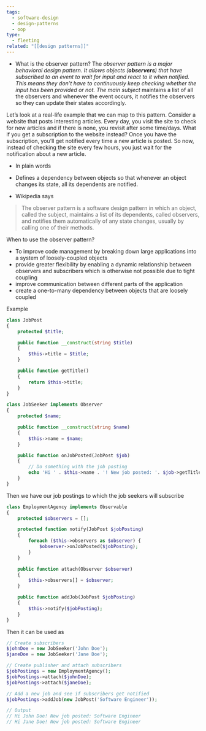 ```yaml
---
tags:
  - software-design
  - design-patterns
  - oop
type:
  - fleeting
related: "[[design patterns]]"
---
```




- What is the observer pattern?
The __observer pattern_ _is a major behavioral design pattern. It allows objects (__observers__) that have subscribed to an event to wait for input and react to it when notified. This means they don’t have to continuously keep checking whether the input has been provided or not. The_ _main subject__ maintains a list of all the observers and whenever the event occurs, it notifies the observers so they can update their states accordingly.


Let’s look at a real-life example that we can map to this pattern. Consider a website that posts interesting articles. Every day, you visit the site to check for new articles and if there is none, you revisit after some time/days. What if you get a subscription to the website instead? Once you have the subscription, you’ll get notified every time a new article is posted. So now, instead of checking the site every few hours, you just wait for the notification about a new article.
- In plain words

- Defines a dependency between objects so that whenever an object changes its state, all its dependents are notified.

- Wikipedia says
>The observer pattern is a software design pattern in which an object, called the subject, maintains a list of its dependents, called observers, and notifies them automatically of any state changes, usually by calling one of their methods.

 When to use the observer pattern?

- To improve code management by breaking down large applications into a system of loosely-coupled objects
- provide greater flexibility by enabling a dynamic relationship between observers and subscribers which is otherwise not possible due to tight coupling
- improve communication between different parts of the application
- create a one-to-many dependency between objects that are loosely coupled

Example

```PHP
class JobPost
{
    protected $title;

    public function __construct(string $title)
    {
        $this->title = $title;
    }

    public function getTitle()
    {
        return $this->title;
    }
}

class JobSeeker implements Observer
{
    protected $name;

    public function __construct(string $name)
    {
        $this->name = $name;
    }

    public function onJobPosted(JobPost $job)
    {
        // Do something with the job posting
        echo 'Hi ' . $this->name . '! New job posted: '. $job->getTitle();
    }
}
```

Then we have our job postings to which the job seekers will subscribe

```PHP
class EmploymentAgency implements Observable
{
    protected $observers = [];

    protected function notify(JobPost $jobPosting)
    {
        foreach ($this->observers as $observer) {
            $observer->onJobPosted($jobPosting);
        }
    }

    public function attach(Observer $observer)
    {
        $this->observers[] = $observer;
    }

    public function addJob(JobPost $jobPosting)
    {
        $this->notify($jobPosting);
    }
}
```

Then it can be used as

```PHP
// Create subscribers
$johnDoe = new JobSeeker('John Doe');
$janeDoe = new JobSeeker('Jane Doe');

// Create publisher and attach subscribers
$jobPostings = new EmploymentAgency();
$jobPostings->attach($johnDoe);
$jobPostings->attach($janeDoe);

// Add a new job and see if subscribers get notified
$jobPostings->addJob(new JobPost('Software Engineer'));

// Output
// Hi John Doe! New job posted: Software Engineer
// Hi Jane Doe! New job posted: Software Engineer
```

